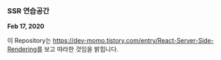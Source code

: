 ### SSR 연습공간

**Feb 17, 2020**

이 Repository는 https://dev-momo.tistory.com/entry/React-Server-Side-Rendering를 보고 따라한 것임을 밝힙니다.
